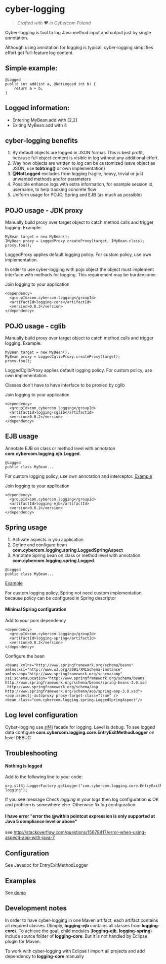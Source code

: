 cyber-logging 
=============

> *Crafted with ♥ in Cybercom Poland*
  
Cyber-logging is tool to log Java method input and output just by single annotation. 

Although using annotation for logging is typical, cyber-logging simplifies effort get full-feature log content.

Simple example:
--------------- 

    @Logged
    public int add(int a, @NotLogged int b) {
        return a + b;
    }

Logged information:
---------------
* Entering MyBean.add with [2,2]
* Exiting MyBean.add with 4

cyber-logging benefits
---------------
1. By default objects are logged in JSON format. This is best profit, because full object content is visible in log without any additional effort.
2. Way how objects are written to log can be customized (save object as JSON, use **toString()** or own implementation)
3. **@NotLogged** excludes from logging fragile, heavy, trivial or just unwanted methods and/or parameters
4. Possible enhance logs with extra information, for example session id, username, to help tracking concrete flow
5. Uniform usage for POJO, Spring and EJB (as much as possible)

POJO usage - JDK proxy
----------

Manually build proxy over target object to catch method calls and trigger logging. Example:

    MyBean target = new MyBean();
    IMyBean proxy = LoggedProxy.createProxy(target, IMyBean.class);
    proxy.foo();

LoggedProxy applies default logging policy. For custom policy, use own implementation. 

In order to use cyber-logging with pojo object the object must implement interface with methods for logging. This requirement may be burdensome. 

Join logging to your application

    <dependency>
      <groupId>com.cybercom.logging</groupId>
      <artifactId>logging-core</artifactId>
      <version>0.0.2</version>
    </dependency>
    
POJO usage - cglib
----------

Manually build proxy over target object to catch method calls and trigger logging. Example:

    MyBean target = new MyBean();
    MyBean proxy = LoggedCglibProxy.createProxy(target);
    proxy.foo();

LoggedCglibProxy applies default logging policy. For custom policy, use own implementation. 

Classes don't have to have interface to be proxied by cglib

Join logging to your application

    <dependency>
      <groupId>com.cybercom.logging</groupId>
      <artifactId>logging-cglib</artifactId>
      <version>0.0.2</version>
    </dependency>    

EJB usage
----------

Annotate EJB on class or method level with annotaton **com.cybercom.logging.ejb.Logged**. 

    @Logged
    public class MyBean...

For custom logging policy, use own annotation and interceptor. [Example](https://github.com/michaldo/cyber-logging-demo/tree/master/demo-logging-ejb/src/test/java/com/cybercom/demo/logging/ejb/custom)

Join logging to your application

    <dependency>
      <groupId>com.cybercom.logging</groupId>
      <artifactId>logging-ejb</artifactId>
      <version>0.0.2</version>
    </dependency>	

Spring usage
----------

1. Activate aspects in you application
2. Define and configure bean **com.cybercom.logging.spring.LoggedSpringAspect**
3. Annotate Spring bean on class or method level with annotation **com.cybercom.logging.spring.Logged**.

```
@Logged
public class MyBean...
```

[Example](https://github.com/michaldo/cyber-logging-demo/blob/master/demo-logging-spring/src/test/resources/spring-beans.xml)

For custom logging policy, Spring not need custom implementation, because policy can be configured in Spring descriptor

#### Minimal Spring configuration

Add to your pom dependency

    <dependency>
      <groupId>com.cybercom.logging</groupId>
      <artifactId>logging-spring</artifactId>
      <version>0.0.2</version>
    </dependency>	

Configure the bean

    <beans xmlns="http://www.springframework.org/schema/beans"
	xmlns:xsi="http://www.w3.org/2001/XMLSchema-instance"
	xmlns:aop="http://www.springframework.org/schema/aop"
	xsi:schemaLocation="http://www.springframework.org/schema/beans http://www.springframework.org/schema/beans/spring-beans-3.0.xsd
	 http://www.springframework.org/schema/aop http://www.springframework.org/schema/aop/spring-aop-3.0.xsd">
    <aop:aspectj-autoproxy proxy-target-class="true" />
    <bean class="com.cybercom.logging.spring.LoggedSpringAspect"/>

Log level configuration
-----

Cyber-logging use [slf4j](http://www.slf4j.org/) facade for logging. Level is debug. To see logged data configure
**com.cybercom.logging.core.EntryExitMethodLogger** on level DEBUG 


Troubleshooting
----------

#### Nothing is logged
Add to the following line to your code:

    org.slf4j.LoggerFactory.getLogger("com.cybercom.logging.core.EntryExitMethodLogger").debug("Check logging");
    
If you see message *Check logging* in your logs then log configuration is OK and problem is somewhere else.
Otherwise fix log configuration

#### I have error "error the @within pointcut expression is only supported at Java 5 compliance level or above"

see http://stackoverflow.com/questions/15678417/error-when-using-aspectj-aop-with-java-7


Configuration
-----

See Javadoc for EntryExitMethodLogger

Examples
--------

See [demo](https://github.com/michaldo/cyber-logging-demo)

Development notes
-------
In order to have cyber-logging in one Maven artifact, each artifact contains all required classes. (Simply, **logging-ejb** contains all classes from **logging-core**).
To achieve the goal, child modules (**logging-ejb**, **logging-spring**) include source folder of **logging-core**. But it is not handled by Eclipse plugin for Maven.

To work with cyber-logging with Eclipse I import all projects and add dependency to **logging-core** manually



